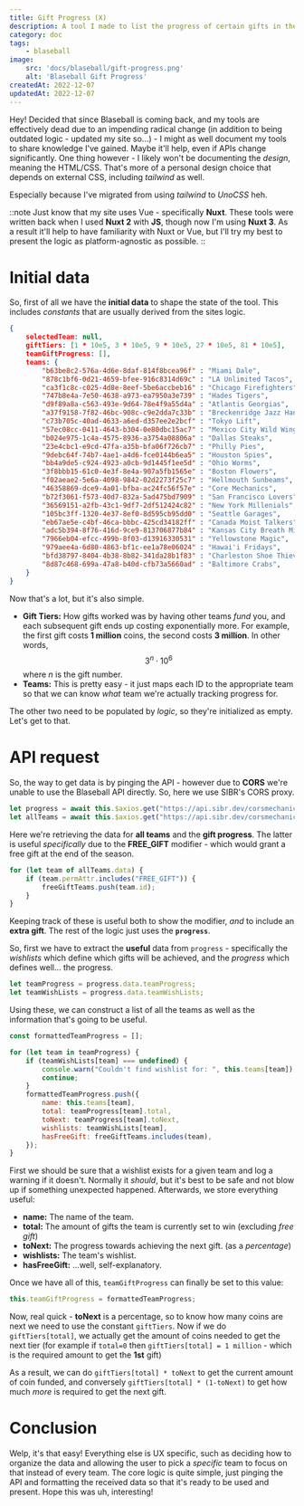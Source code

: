 ```yaml
---
title: Gift Progress (X)
description: A tool I made to list the progress of certain gifts in the gift shop. (Decommissioned)
category: doc
tags:
    - blaseball
image:
    src: 'docs/blaseball/gift-progress.png'
    alt: 'Blaseball Gift Progress'
createdAt: 2022-12-07
updatedAt: 2022-12-07
---
```


Hey! Decided that since Blaseball is coming back, and my tools are effectively dead due to an impending radical change (in addition to being outdated logic - updated my site so...) - I might as well document my tools to share knowledge I've gained. Maybe it'll help, even if APIs change significantly. One thing however - I likely won't be documenting the *design*, meaning the HTML/CSS. That's more of a personal design choice that depends on external CSS, including *tailwind* as well. 

Especially because I've migrated from using *tailwind* to *UnoCSS* heh.

::note
Just know that my site uses Vue - specifically **Nuxt**. These tools were written back when I used **Nuxt 2** with **JS**, though now I'm using **Nuxt 3**. As a result it'll help to have familiarity with Nuxt or Vue, but I'll try my best to present the logic as platform-agnostic as possible.
::

# Initial data

So, first of all we have the **initial data** to shape the state of the tool. This includes *constants* that are usually derived from the sites logic.

```json
{
    selectedTeam: null,
    giftTiers: [1 * 10e5, 3 * 10e5, 9 * 10e5, 27 * 10e5, 81 * 10e5],
    teamGiftProgress: [],
    teams: {
        "b63be8c2-576a-4d6e-8daf-814f8bcea96f" : "Miami Dale",
        "878c1bf6-0d21-4659-bfee-916c8314d69c" : "LA Unlimited Tacos",
        "ca3f1c8c-c025-4d8e-8eef-5be6accbeb16" : "Chicago Firefighters",
        "747b8e4a-7e50-4638-a973-ea7950a3e739" : "Hades Tigers",
        "d9f89a8a-c563-493e-9d64-78e4f9a55d4a" : "Atlantis Georgias",
        "a37f9158-7f82-46bc-908c-c9e2dda7c33b" : "Breckenridge Jazz Hands",
        "c73b705c-40ad-4633-a6ed-d357ee2e2bcf" : "Tokyo Lift",
        "57ec08cc-0411-4643-b304-0e80dbc15ac7" : "Mexico City Wild Wings",
        "b024e975-1c4a-4575-8936-a3754a08806a" : "Dallas Steaks",
        "23e4cbc1-e9cd-47fa-a35b-bfa06f726cb7" : "Philly Pies",
        "9debc64f-74b7-4ae1-a4d6-fce0144b6ea5" : "Houston Spies",
        "bb4a9de5-c924-4923-a0cb-9d1445f1ee5d" : "Ohio Worms",
        "3f8bbb15-61c0-4e3f-8e4a-907a5fb1565e" : "Boston Flowers",
        "f02aeae2-5e6a-4098-9842-02d2273f25c7" : "Hellmouth Sunbeams",
        "46358869-dce9-4a01-bfba-ac24fc56f57e" : "Core Mechanics",
        "b72f3061-f573-40d7-832a-5ad475bd7909" : "San Francisco Lovers",
        "36569151-a2fb-43c1-9df7-2df512424c82" : "New York Millenials",
        "105bc3ff-1320-4e37-8ef0-8d595cb95dd0" : "Seattle Garages",
        "eb67ae5e-c4bf-46ca-bbbc-425cd34182ff" : "Canada Moist Talkers",
        "adc5b394-8f76-416d-9ce9-813706877b84" : "Kansas City Breath Mints",
        "7966eb04-efcc-499b-8f03-d13916330531" : "Yellowstone Magic",
        "979aee4a-6d80-4863-bf1c-ee1a78e06024" : "Hawai'i Fridays",
        "bfd38797-8404-4b38-8b82-341da28b1f83" : "Charleston Shoe Thieves",
        "8d87c468-699a-47a8-b40d-cfb73a5660ad" : "Baltimore Crabs",
    }
}
```

Now that's a lot, but it's also simple. 

- **Gift Tiers:** How gifts worked was by having other teams *fund* you, and each subsequent gift ends up costing exponentially more. For example, the first gift costs **1 million** coins, the second costs **3 million**. In other words, $$ 3^n \cdot 10^6 $$ where $n$ is the gift number.
- **Teams:** This is pretty easy - it just maps each ID to the appropriate team so that we can know *what* team we're actually tracking progress for.

The other two need to be populated by *logic*, so they're initialized as empty. Let's get to that.

# API request

So, the way to get data is by pinging the API - however due to **CORS** we're unable to use the Blaseball API directly. So, here we use SIBR's CORS proxy.

```js
let progress = await this.$axios.get("https://api.sibr.dev/corsmechanics/www.blaseball.com/database/giftProgress");
let allTeams = await this.$axios.get("https://api.sibr.dev/corsmechanics/www.blaseball.com/database/allTeams");
```

Here we're retrieving the data for **all teams** and the **gift progress**. The latter is useful *specifically* due to the **FREE_GIFT** modifier - which would grant a free gift at the end of the season.

```js
for (let team of allTeams.data) {
    if (team.permAttr.includes("FREE_GIFT")) {
        freeGiftTeams.push(team.id);
    }
}
```

Keeping track of these is useful both to show the modifier, *and* to include an **extra gift**. The rest of the logic just uses the **`progress`**.

So, first we have to extract the **useful** data from `progress` - specifically the *wishlists* which define which gifts will be achieved, and the *progress* which defines well... the progress.

```js
let teamProgress = progress.data.teamProgress;
let teamWishLists = progress.data.teamWishLists;
```

Using these, we can construct a list of all the teams as well as the information that's going to be useful.

```js
const formattedTeamProgress = [];

for (let team in teamProgress) {
    if (teamWishLists[team] === undefined) {
        console.warn("Couldn't find wishlist for: ", this.teams[team]);
        continue;
    }
    formattedTeamProgress.push({
        name: this.teams[team],
        total: teamProgress[team].total,
        toNext: teamProgress[team].toNext,
        wishlists: teamWishLists[team],
        hasFreeGift: freeGiftTeams.includes(team),
    });
}
```

First we should be sure that a wishlist exists for a given team and log a warning if it doesn't. Normally it *should*, but it's best to be safe and not blow up if something unexpected happened. Afterwards, we store everything useful:

- **name:** The name of the team.
- **total:** The amount of gifts the team is currently set to win (excluding *free gift*)
- **toNext:** The progress towards achieving the next gift. (as a *percentage*)
- **wishlists:** The team's wishlist.
- **hasFreeGift:** ...well, self-explanatory.

Once we have all of this, `teamGiftProgress` can finally be set to this value:

```js
this.teamGiftProgress = formattedTeamProgress;
```

Now, real quick - **toNext** is a percentage, so to know how many coins are next we need to use the constant `giftTiers`. Now if we do `giftTiers[total]`, we actually get the amount of coins needed to get the next tier (for example if `total=0` then `giftTiers[total] = 1 million` - which is the required amount to get the **1st** gift)

As a result, we can do `giftTiers[total] * toNext` to get the current amount of coin funded, and conversely `giftTiers[total] * (1-toNext)` to get how much *more* is required to get the next gift.

# Conclusion

Welp, it's that easy! Everything else is UX specific, such as deciding how to organize the data and allowing the user to pick a *specific* team to focus on that instead of every team. The core logic is quite simple, just pinging the API and formatting the received data so that it's ready to be used and present. Hope this was uh, interesting!